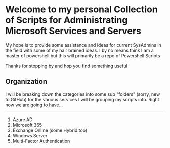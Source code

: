 # Welcome to my personal Collection of Scripts for Administrating Microsoft Services and Servers

My hope is to provide some assistance and ideas for current SysAdmins in the field with some of my hair brained ideas. I by no means think I am a master of powershell but this will primarily be a repo of Powershell Scripts

Thanks for stopping by and hop you find something useful

## Organization

I will be breaking down the categories into some sub "folders" (sorry, new to GitHub) for the various services I will be grouping my scripts into. Right now we are going to have...

---

1. Azure AD
2. Microsoft 365
3. Exchange Online (some Hybrid too)
4. Windows Server
5. Multi-Factor Authentication

